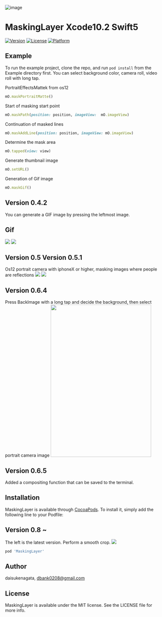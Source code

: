 ![image](https://github.com/daisukenagata/MaskingLayer/blob/master/MaskImage.png?raw=true)

# MaskingLayer Xcode10.2 Swift5
[![Version](https://img.shields.io/cocoapods/v/MaskingLayer.svg?style=flat)](https://cocoapods.org/pods/MaskingLayer)
[![License](https://img.shields.io/cocoapods/l/MaskingLayer.svg?style=flat)](https://cocoapods.org/pods/MaskingLayer)
[![Platform](https://img.shields.io/cocoapods/p/MaskingLayer.svg?style=flat)](https://cocoapods.org/pods/MaskingLayer)

## Example

To run the example project, clone the repo, and run `pod install` from the Example directory first.
You can select background color, camera roll, video roll with long tap.
 
PortraitEffectsMattek from os12
```ruby
mO.maskPortraitMatte()
```

Start of masking start point
```ruby
mO.maskPath(position: position, imageView:  mO.imageView)
```

Continuation of masked lines
```ruby
mO.maskAddLine(position: position, imageView: mO.imageView)
```

Determine the mask area
```ruby
mO.tapped(view: view)
```

Generate thumbnail image
```ruby
mO.setURL()
```

Generation of Gif image
```ruby
mO.maskGif()
```

## Version 0.4.2
You can generate a GIF image by pressing the leftmost image.


## Gif
![](https://github.com/daisukenagata/MaskingLayer/blob/master/gif%20or%20image/MovieImage.gif?raw=true)
![](https://github.com/daisukenagata/MaskingLayer/blob/master/gif%20or%20image/MovieGif.gif?raw=true)



## Version 0.5  Version 0.5.1
Os12 portrait camera with iphoneX or higher, masking images where people are reflections
![](https://github.com/daisukenagata/MaskingLayer/blob/master/gif%20or%20image/MovieMatte.gif?raw=true)
![](https://github.com/daisukenagata/MaskingLayer/blob/master/gif%20or%20image/IMG_0073.TRIM.gif?raw=true)
## Version 0.6.4
Press BackImage with a long tap and decide the background, then select portrait camera image
<img src= "https://github.com/daisukenagata/MaskingLayer/blob/master/gif%20or%20image/5453.jpg?raw=true" width="330" height="500">

## Version 0.6.5
Added a compositing function that can be saved to the terminal.
## Installation

MaskingLayer is available through [CocoaPods](https://cocoapods.org). To install
it, simply add the following line to your Podfile:

## Version 0.8 ~

The left is the latest version. Perform a smooth crop.
![](https://user-images.githubusercontent.com/16457165/63633553-2ed26080-c685-11e9-8c91-17e3eb36dc3f.gif)

```ruby
pod 'MaskingLayer'
```

## Author

daisukenagata, dbank0208@gmail.com

## License

MaskingLayer is available under the MIT license. See the LICENSE file for more info.


